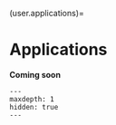 (user.applications)=
# Applications

**Coming soon**

```{toctree}
---
maxdepth: 1
hidden: true
---
